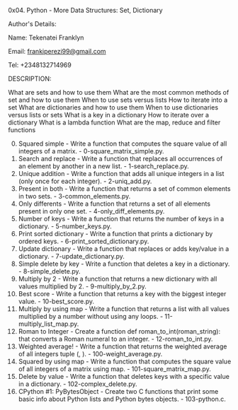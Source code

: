 0x04. Python - More Data Structures: Set, Dictionary

Author's Details:

Name: Tekenatei Franklyn

Email: frankiperezi99@gmail.com

Tel: +2348132714969

DESCRIPTION:

What are sets and how to use them
What are the most common methods of set and how to use them
When to use sets versus lists
How to iterate into a set
What are dictionaries and how to use them
When to use dictionaries versus lists or sets
What is a key in a dictionary
How to iterate over a dictionary
What is a lambda function
What are the map, reduce and filter functions

0. Squared simple - Write a function that computes the square value of all integers of a matrix. - 0-square_matrix_simple.py.
1. Search and replace - Write a function that replaces all occurrences of an element by another in a new list. - 1-search_replace.py.
2. Unique addition - Write a function that adds all unique integers in a list (only once for each integer). - 2-uniq_add.py.
3. Present in both - Write a function that returns a set of common elements in two sets. - 3-common_elements.py.
4. Only differents - Write a function that returns a set of all elements present in only one set. - 4-only_diff_elements.py.
5. Number of keys - Write a function that returns the number of keys in a dictionary. - 5-number_keys.py.
6. Print sorted dictionary - Write a function that prints a dictionary by ordered keys. - 6-print_sorted_dictionary.py.
7. Update dictionary - Write a function that replaces or adds key/value in a dictionary. - 7-update_dictionary.py.
8. Simple delete by key - Write a function that deletes a key in a dictionary. - 8-simple_delete.py.
9. Multiply by 2 - Write a function that returns a new dictionary with all values multiplied by 2. - 9-multiply_by_2.py.
10. Best score - Write a function that returns a key with the biggest integer value. - 10-best_score.py.
11. Multiply by using map - Write a function that returns a list with all values multiplied by a number without using any loops. - 11-multiply_list_map.py.
12. Roman to Integer - Create a function def roman_to_int(roman_string): that converts a Roman numeral to an integer. - 12-roman_to_int.py.
13. Weighted average! - Write a function that returns the weighted average of all integers tuple (<score>, <weight>). - 100-weight_average.py.
14. Squared by using map - Write a function that computes the square value of all integers of a matrix using map. - 101-square_matrix_map.py.
15. Delete by value - Write a function that deletes keys with a specific value in a dictionary. - 102-complex_delete.py.
16. CPython #1: PyBytesObject - Create two C functions that print some basic info about Python lists and Python bytes objects. - 103-python.c.

